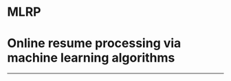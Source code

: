 # MLRP

# Online resume processing via machine learning algorithms
--------------------------------------------------------

